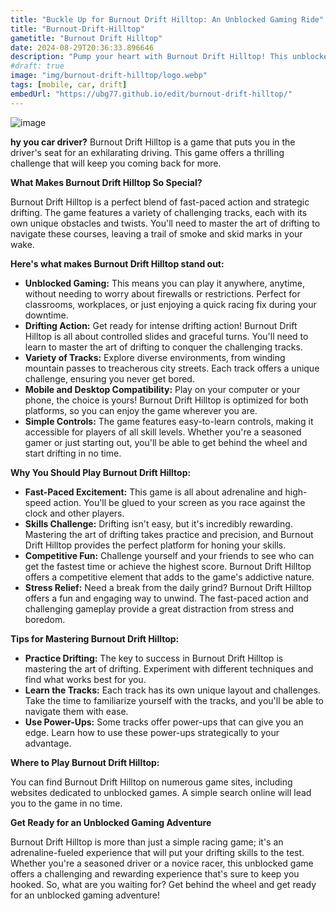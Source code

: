 ```yaml
---
title: "Buckle Up for Burnout Drift Hilltop: An Unblocked Gaming Ride"
title: "Burnout-Drift-Hilltop"
gametitle: "Burnout Drift Hilltop"
date: 2024-08-29T20:36:33.896646
description: "Pump your heart with Burnout Drift Hilltop! This unblocked car racing game is perfect for mobile and desktop play, offering  drifts and challenging tracks. Race your way to the top."
#draft: true
image: "img/burnout-drift-hilltop/logo.webp"
tags: [mobile, car, drift]
embedUrl: "https://ubg77.github.io/edit/burnout-drift-hilltop/"
---
```


![image](https://github.com/user-attachments/assets/19ed50c0-c344-4b23-86ff-3e43f8d22de7)

**hy you car driver?** Burnout Drift Hilltop is a game that puts you in the driver's seat for an exhilarating driving.  This game offers a thrilling challenge that will keep you coming back for more. 

**What Makes Burnout Drift Hilltop So Special?**

Burnout Drift Hilltop is a perfect blend of fast-paced action and strategic drifting. The game features a variety of challenging tracks, each with its own unique obstacles and twists. You'll need to master the art of drifting to navigate these courses, leaving a trail of smoke and skid marks in your wake.

**Here's what makes Burnout Drift Hilltop stand out:**

* **Unblocked Gaming:** This means you can play it anywhere, anytime, without needing to worry about firewalls or restrictions. Perfect for classrooms, workplaces, or just enjoying a quick racing fix during your downtime.
* **Drifting Action:**  Get ready for intense drifting action!  Burnout Drift Hilltop is all about controlled slides and graceful turns.  You'll need to learn to master the art of drifting to conquer the challenging tracks.
* **Variety of Tracks:**  Explore diverse environments, from winding mountain passes to treacherous city streets. Each track offers a unique challenge, ensuring you never get bored. 
* **Mobile and Desktop Compatibility:** Play on your computer or your phone, the choice is yours! Burnout Drift Hilltop is optimized for both platforms, so you can enjoy the game wherever you are.
* **Simple Controls:**  The game features easy-to-learn controls, making it accessible for players of all skill levels. Whether you're a seasoned gamer or just starting out, you'll be able to get behind the wheel and start drifting in no time. 

**Why You Should Play Burnout Drift Hilltop:**

* **Fast-Paced Excitement:**  This game is all about adrenaline and high-speed action. You'll be glued to your screen as you race against the clock and other players.
* **Skills Challenge:**  Drifting isn't easy, but it's incredibly rewarding. Mastering the art of drifting takes practice and precision, and Burnout Drift Hilltop provides the perfect platform for honing your skills. 
* **Competitive Fun:**  Challenge yourself and your friends to see who can get the fastest time or achieve the highest score. Burnout Drift Hilltop offers a competitive element that adds to the game's addictive nature. 
* **Stress Relief:**  Need a break from the daily grind?  Burnout Drift Hilltop offers a fun and engaging way to unwind. The fast-paced action and challenging gameplay provide a great distraction from stress and boredom. 

**Tips for Mastering Burnout Drift Hilltop:**

* **Practice Drifting:** The key to success in Burnout Drift Hilltop is mastering the art of drifting. Experiment with different techniques and find what works best for you.
* **Learn the Tracks:**  Each track has its own unique layout and challenges. Take the time to familiarize yourself with the tracks, and you'll be able to navigate them with ease. 
* **Use Power-Ups:**  Some tracks offer power-ups that can give you an edge. Learn how to use these power-ups strategically to your advantage. 

**Where to Play Burnout Drift Hilltop:**

You can find Burnout Drift Hilltop on numerous game sites, including websites dedicated to unblocked games.  A simple search online will lead you to the game in no time. 

**Get Ready for an Unblocked Gaming Adventure**

Burnout Drift Hilltop is more than just a simple racing game; it's an adrenaline-fueled experience that will put your drifting skills to the test. Whether you're a seasoned driver or a novice racer, this unblocked game offers a challenging and rewarding experience that's sure to keep you hooked.  So, what are you waiting for?  Get behind the wheel and get ready for an unblocked gaming adventure! 

